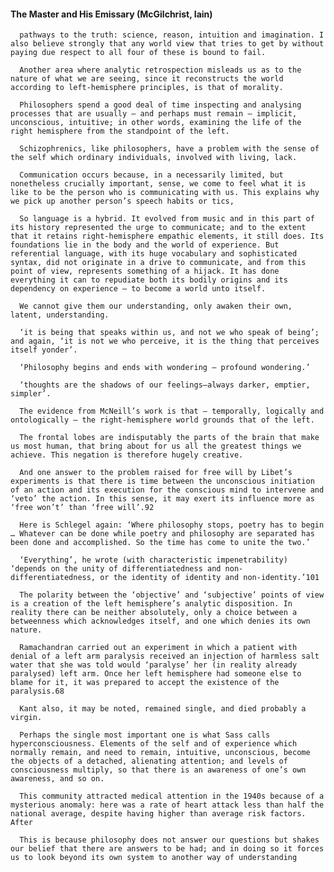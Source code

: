 #### The Master and His Emissary (McGilchrist, Iain)
      pathways to the truth: science, reason, intuition and imagination. I also believe strongly that any world view that tries to get by without paying due respect to all four of these is bound to fail.

      Another area where analytic retrospection misleads us as to the nature of what we are seeing, since it reconstructs the world according to left-hemisphere principles, is that of morality.

      Philosophers spend a good deal of time inspecting and analysing processes that are usually – and perhaps must remain – implicit, unconscious, intuitive; in other words, examining the life of the right hemisphere from the standpoint of the left.

      Schizophrenics, like philosophers, have a problem with the sense of the self which ordinary individuals, involved with living, lack.

      Communication occurs because, in a necessarily limited, but nonetheless crucially important, sense, we come to feel what it is like to be the person who is communicating with us. This explains why we pick up another person’s speech habits or tics,

      So language is a hybrid. It evolved from music and in this part of its history represented the urge to communicate; and to the extent that it retains right-hemisphere empathic elements, it still does. Its foundations lie in the body and the world of experience. But referential language, with its huge vocabulary and sophisticated syntax, did not originate in a drive to communicate, and from this point of view, represents something of a hijack. It has done everything it can to repudiate both its bodily origins and its dependency on experience – to become a world unto itself.

      We cannot give them our understanding, only awaken their own, latent, understanding.

      ‘it is being that speaks within us, and not we who speak of being’; and again, ‘it is not we who perceive, it is the thing that perceives itself yonder’.

      ‘Philosophy begins and ends with wondering – profound wondering.’

      ‘thoughts are the shadows of our feelings—always darker, emptier, simpler’.

      The evidence from McNeill’s work is that – temporally, logically and ontologically – the right-hemisphere world grounds that of the left.

      The frontal lobes are indisputably the parts of the brain that make us most human, that bring about for us all the greatest things we achieve. This negation is therefore hugely creative.

      And one answer to the problem raised for free will by Libet’s experiments is that there is time between the unconscious initiation of an action and its execution for the conscious mind to intervene and ‘veto’ the action. In this sense, it may exert its influence more as ‘free won’t’ than ‘free will’.92

      Here is Schlegel again: ‘Where philosophy stops, poetry has to begin … Whatever can be done while poetry and philosophy are separated has been done and accomplished. So the time has come to unite the two.’

      ‘Everything’, he wrote (with characteristic impenetrability) ‘depends on the unity of differentiatedness and non-differentiatedness, or the identity of identity and non-identity.’101

      The polarity between the ‘objective’ and ‘subjective’ points of view is a creation of the left hemisphere’s analytic disposition. In reality there can be neither absolutely, only a choice between a betweenness which acknowledges itself, and one which denies its own nature.

      Ramachandran carried out an experiment in which a patient with denial of a left arm paralysis received an injection of harmless salt water that she was told would ‘paralyse’ her (in reality already paralysed) left arm. Once her left hemisphere had someone else to blame for it, it was prepared to accept the existence of the paralysis.68

      Kant also, it may be noted, remained single, and died probably a virgin.

      Perhaps the single most important one is what Sass calls hyperconsciousness. Elements of the self and of experience which normally remain, and need to remain, intuitive, unconscious, become the objects of a detached, alienating attention; and levels of consciousness multiply, so that there is an awareness of one’s own awareness, and so on.

      This community attracted medical attention in the 1940s because of a mysterious anomaly: here was a rate of heart attack less than half the national average, despite having higher than average risk factors. After

      This is because philosophy does not answer our questions but shakes our belief that there are answers to be had; and in doing so it forces us to look beyond its own system to another way of understanding

